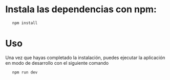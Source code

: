 # Instala las dependencias con npm:

```js
   npm install

`````````


# Uso

Una vez que hayas completado la instalación, puedes ejecutar la aplicación en modo de desarrollo con el siguiente comando

```js
   npm run dev

`````````
